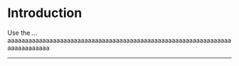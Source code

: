 # Introduction

Use the ... aaaaaaaaaaaaaaaaaaaaaaaaaaaaaaaaaaaaaaaaaaaaaaaaaaaaaaaaaaaaaaaaaaaaaaaaaaaa

---

